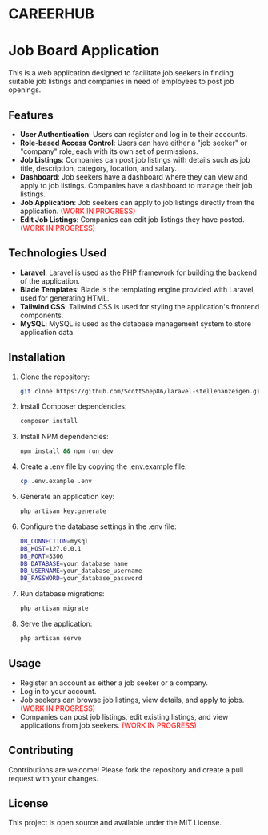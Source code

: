 # CAREERHUB

# Job Board Application

This is a web application designed to facilitate job seekers in finding suitable job listings and companies in need of employees to post job openings.

## Features

-   **User Authentication**: Users can register and log in to their accounts.
-   **Role-based Access Control**: Users can have either a "job seeker" or "company" role, each with its own set of permissions.
-   **Job Listings**: Companies can post job listings with details such as job title, description, category, location, and salary.
-   **Dashboard**: Job seekers have a dashboard where they can view and apply to job listings. Companies have a dashboard to manage their job listings.
-   **Job Application**: Job seekers can apply to job listings directly from the application. <span style="color:red">(WORK IN PROGRESS)</span>
-   **Edit Job Listings**: Companies can edit job listings they have posted. <span style="color:red">(WORK IN PROGRESS)</span>

## Technologies Used

-   **Laravel**: Laravel is used as the PHP framework for building the backend of the application.
-   **Blade Templates**: Blade is the templating engine provided with Laravel, used for generating HTML.
-   **Tailwind CSS**: Tailwind CSS is used for styling the application's frontend components.
-   **MySQL**: MySQL is used as the database management system to store application data.

## Installation

1. Clone the repository:

    ```bash
    git clone https://github.com/ScottShep86/laravel-stellenanzeigen.git
    ```

2. Install Composer dependencies:

    ```bash
    composer install
    ```

3. Install NPM dependencies:

    ```bash
    npm install && npm run dev
    ```

4. Create a .env file by copying the .env.example file:

    ```bash
    cp .env.example .env
    ```

5. Generate an application key:

    ```bash
    php artisan key:generate
    ```

6. Configure the database settings in the .env file:

    ```bash
    DB_CONNECTION=mysql
    DB_HOST=127.0.0.1
    DB_PORT=3306
    DB_DATABASE=your_database_name
    DB_USERNAME=your_database_username
    DB_PASSWORD=your_database_password
    ```

7. Run database migrations:

    ```bash
    php artisan migrate
    ```

8. Serve the application:

    ```bash
    php artisan serve
    ```

## Usage

-   Register an account as either a job seeker or a company.
-   Log in to your account.
-   Job seekers can browse job listings, view details, and apply to jobs. <span style="color:red">(WORK IN PROGRESS)</span>
-   Companies can post job listings, edit existing listings, and view applications from job seekers. <span style="color:red">(WORK IN PROGRESS)</span>

## Contributing

Contributions are welcome! Please fork the repository and create a pull request with your changes.

## License

This project is open source and available under the MIT License.
